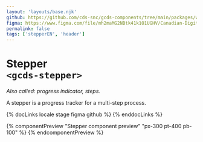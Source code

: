 ```yaml
---
layout: 'layouts/base.njk'
github: https://github.com/cds-snc/gcds-components/tree/main/packages/web/src/components/gcds-stepper
figma: https://www.figma.com/file/mh2maMG2NBtk41k1O1UGHV/Canadian-Digital-Service%E2%80%A8---GC-Design-System?node-id=2945%3A10028&t=ciEmm7GYyGAY73zZ-0
permalink: false
tags: ['stepperEN', 'header']
---
```


# Stepper <br>`<gcds-stepper>`

_Also called: progress indicator, steps._

A stepper is a progress tracker for a multi-step process.

{% docLinks locale stage figma github %}
{% enddocLinks %}

{% componentPreview "Stepper component preview" "px-300 pt-400 pb-100" %}
<gcds-stepper current-step="1" total-steps="4"></gcds-stepper>
{% endcomponentPreview %}
